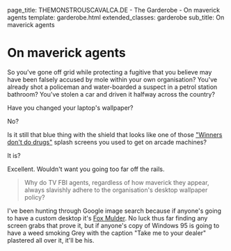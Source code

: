 page_title: THEMONSTROUSCAVALCA.DE - The Garderobe - On maverick agents
template: garderobe.html
extended_classes: garderobe
sub_title: On maverick agents

# On maverick agents

So you've gone off grid while protecting a fugitive that you believe may have been falsely accused by mole within your own organisation? 
You've already shot a policeman and water-boarded a suspect in a petrol station bathroom? You've stolen a car and driven it halfway across the country?

Have you changed your laptop's wallpaper?

No?

Is it still that blue thing with the shield that looks like one of those ["Winners don't do drugs"](https://twitter.com/SVUFutureDrugs) splash screens you used to get on arcade machines?

It is?

Excellent. Wouldn't want you going too far off the rails.

> Why do TV FBI agents, regardless of how maverick they appear, always slavishly adhere to the organisation's desktop wallpaper policy?<br />

I've been hunting through Google image search because if anyone's going to have a custom desktop it's [Fox Mulder](https://en.wikipedia.org/wiki/Fox_Mulder).
No luck thus far finding any screen grabs that prove it, but if anyone's copy of Windows 95 is going to have a weed 
smoking Grey with the caption "Take me to your dealer" plastered all over it, it'll be his.